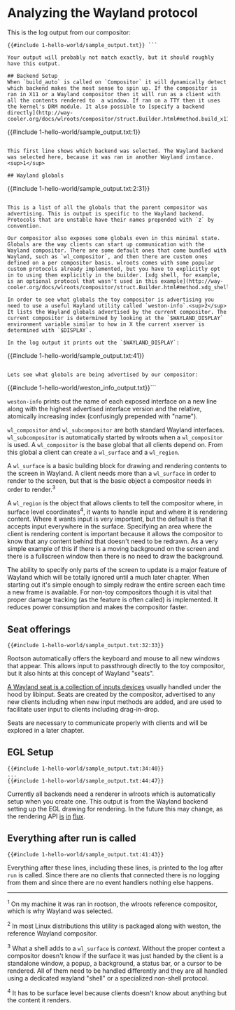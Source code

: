 # Analyzing the Wayland protocol
This is the log output from our compositor:

```
{{#include 1-hello-world/sample_output.txt}} ```

Your output will probably not match exactly, but it should roughly have this output.

## Backend Setup
When `build_auto` is called on `Compositor` it will dynamically detect which backend makes the most sense to spin up. If the compositor is ran in X11 or a Wayland compositor then it will run as a client with all the contents rendered to  a window. If ran on a TTY then it uses the kernel's DRM module. It also possible to [specify a backend directly](http://way-cooler.org/docs/wlroots/compositor/struct.Builder.html#method.build_x11).

```
{{#include 1-hello-world/sample_output.txt:1}}
```

This first line shows which backend was selected. The Wayland backend was selected here, because it was ran in another Wayland instance.<sup>1</sup> 

## Wayland globals
```
{{#include 1-hello-world/sample_output.txt:2:31}}
```

This is a list of all the globals that the parent compositor was advertising. This is output is specific to the Wayland backend. Protocols that are unstable have their names prepended with `z` by convention.

Our compositor also exposes some globals even in this minimal state. Globals are the way clients can start up communication with the Wayland compositor. There are some default ones that come bundled with Wayland, such as `wl_compositor`, and then there are custom ones defined on a per compositor basis. wlroots comes with some popular custom protocols already implemented, but you have to explicitly opt in to using them explicitly in the builder. [xdg shell, for example, is an optional protocol that wasn't used in this example](http://way-cooler.org/docs/wlroots/compositor/struct.Builder.html#method.xdg_shell_manager).

In order to see what globals the toy compositor is advertising you need to use a useful Wayland utility called `weston-info`.<sup>2</sup> It lists the Wayland globals advertised by the current compositor. The current compositor is determined by looking at the `$WAYLAND_DISPLAY` environment variable similar to how in X the current xserver is determined with `$DISPLAY`.

In the log output it prints out the `$WAYLAND_DISPLAY`:

```
{{#include 1-hello-world/sample_output.txt:41}}
```

Lets see what globals are being advertised by our compositor:

```
{{#include 1-hello-world/weston_info_output.txt}}```

`weston-info` prints out the name of each exposed interface on a new line along with the highest advertised interface version and the relative, atomically increasing index (confusingly prepended with "name").

`wl_compositor` and `wl_subcompositor` are both standard Wayland interfaces. `wl_subcompositor` is automatically started by wlroots when a `wl_compositor` is used. A `wl_compositor` is the base global that all clients depend on. From this global a client can create a `wl_surface` and a `wl_region`.

A `wl_surface` is a basic building block for drawing and rendering contents to the screen in Wayland. A client needs more than a `wl_surface` in order to render to the screen, but that is the basic object a compositor needs in order to render.<sup>3</sup>

A `wl_region` is the object that allows clients to tell the compositor where, in surface level coordinates<sup>4</sup>, it wants to handle input and where it is rendering content. Where it wants input is very important, but the default is that it accepts input everywhere in the surface. Specifying an area where the client is rendering content is important because it allows the compositor to know that any content behind that doesn't need to be redrawn. As a very simple example of this if there is a moving background on the screen and there is a fullscreen window then there is no need to draw the background.

The ability to specify only parts of the screen to update is a major feature of Wayland which will be totally ignored until a much later chapter. When starting out it's simple enough to simply redraw the entire screen each time a new frame is available. For non-toy compositors though it is vital that proper damage tracking (as the feature is often called) is implemented. It reduces power consumption and makes the compositor faster.

## Seat offerings
```
{{#include 1-hello-world/sample_output.txt:32:33}}
```
Rootson automatically offers the keyboard and mouse to all new windows that appear. This allows input to passthrough directly to the toy compositor, but it also hints at this concept of Wayland "seats".

[A Wayland seat is a collection of inputs devices](https://wayland.freedesktop.org/docs/html/apa.html#protocol-spec-wl_seat) usually handled under the hood by libinput. Seats are created by the compositor, advertised to any new clients including when new input methods are added, and are used to facilitate user input to clients including drag-in-drop.

Seats are necessary to communicate properly with clients and will be explored in a later chapter.

## EGL Setup
```
{{#include 1-hello-world/sample_output.txt:34:40}}
...
{{#include 1-hello-world/sample_output.txt:44:47}}
```

Currently all backends need a renderer in wlroots which is automatically setup when you create one. This output is from the Wayland backend setting up the EGL drawing for rendering. In the future this may change, as the rendering API [is](https://github.com/swaywm/wlroots/issues/774) [in](https://github.com/swaywm/wlroots/issues/558) [flux](https://github.com/swaywm/wlroots/issues/1352).

## Everything after run is called
```
{{#include 1-hello-world/sample_output.txt:41:43}}
```

Everything after these lines, including these lines, is printed to the log after `run` is called. Since there are no clients that connected there is no logging from them and since there are no event handlers nothing else happens.

---
<sup>1</sup> On my machine it was ran in rootson, the wlroots reference compositor, which is why Wayland was selected.

<sup>2</sup> In most Linux distributions this utility is packaged along with weston, the reference Wayland compositor.

<sup>3</sup> What a shell adds to a `wl_surface` is _context_. Without the proper context a compositor doesn't know if the surface it was just handed by the client is a standalone window, a popup, a background, a status bar, or a cursor to be rendered. All of them need to be handled differently and they are all handled using a dedicated wayland "shell" or a specialized non-shell protocol.

<sup>4</sup> It has to be surface level because clients doesn't know about anything but the content it renders.
